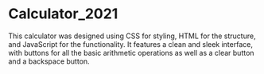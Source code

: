 # Calculator_2021
This calculator was designed using CSS for styling, HTML for the structure, and JavaScript for the functionality. It features a clean and sleek interface, with buttons for all the basic arithmetic operations as well as a clear button and a backspace button. 
